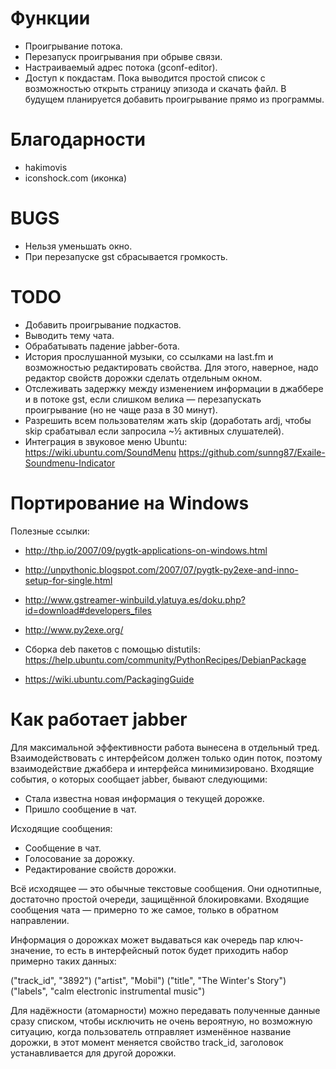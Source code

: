 Функции
=======

- Проигрывание потока.
- Перезапуск проигрывания при обрыве связи.
- Настраиваемый адрес потока (gconf-editor).
- Доступ к покдастам.  Пока выводится простой список с возможностью открыть
  страницу эпизода и скачать файл.  В будущем планируется добавить проигрывание
  прямо из программы.


Благодарности
=============

- hakimovis
- iconshock.com (иконка)


BUGS
====

- Нельзя уменьшать окно.
- При перезапуске gst сбрасывается громкость.


TODO
====

- Добавить проигрывание подкастов.
- Выводить тему чата.
- Обрабатывать падение jabber-бота.
- История прослушанной музыки, со ссылками на last.fm и возможностью
  редактировать свойства.  Для этого, наверное, надо редактор свойств дорожки
  сделать отдельным окном.
- Отслеживать задержку между изменением информации в джаббере и в потоке gst,
  если слишком велика — перезапускать проигрывание (но не чаще раза в 30 минут).
- Разрешить всем пользователям жать skip (доработать ardj, чтобы skip срабатывал
  если запросила ~½ активных слушателей).
- Интеграция в звуковое меню Ubuntu:
  https://wiki.ubuntu.com/SoundMenu
  https://github.com/sunng87/Exaile-Soundmenu-Indicator


Портирование на Windows
=======================

Полезные ссылки:

- http://thp.io/2007/09/pygtk-applications-on-windows.html
- http://unpythonic.blogspot.com/2007/07/pygtk-py2exe-and-inno-setup-for-single.html
- http://www.gstreamer-winbuild.ylatuya.es/doku.php?id=download#developers_files
- http://www.py2exe.org/

- Сборка deb пакетов с помощью distutils:
  https://help.ubuntu.com/community/PythonRecipes/DebianPackage
- https://wiki.ubuntu.com/PackagingGuide


Как работает jabber
===================

Для максимальной эффективности работа вынесена в отдельный тред.
Взаимодействовать с интерфейсом должен только один поток, поэтому
взаимодействие джаббера и интерфейса минимизировано.  Входящие события, о
которых сообщает jabber, бывают следующими:

- Стала известна новая информация о текущей дорожке.
- Пришло сообщение в чат.

Исходящие сообщения:

- Сообщение в чат.
- Голосование за дорожку.
- Редактирование свойств дорожки.

Всё исходящее — это обычные текстовые сообщения.  Они однотипные, достаточно
простой очереди, защищённой блокировками.  Входящие сообщения чата — примерно
то же самое, только в обратном направлении.

Информация о дорожках может выдаваться как очередь пар ключ-значение, то есть в
интерфейсный поток будет приходить набор примерно таких данных:

  ("track_id", "3892")
  ("artist", "Mobil")
  ("title", "The Winter's Story")
  ("labels", "calm electronic instrumental music")

Для надёжности (атомарности) можно передавать полученные данные сразу списком,
чтобы исключить не очень вероятную, но возможную ситуацию, когда пользователь
отправляет изменённое название дорожки, в этот момент меняется свойство
track_id, заголовок устанавливается для другой дорожки.
